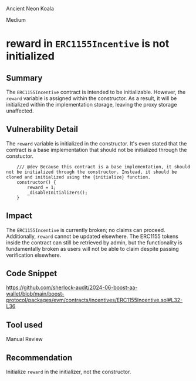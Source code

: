 Ancient Neon Koala

Medium

# reward in `ERC1155Incentive` is not initialized

## Summary
The `ERC1155Incentive` contract is intended to be initializable. However, the `reward` variable is assigned within the constructor. As a result, it will be initialized within the implementation storage, leaving the proxy storage unaffected.

## Vulnerability Detail
The `reward` variable is initialized in the constructor. It's even stated that the contract is a base implementation that should not be initialized through the constuctor.

```solidity
    /// @dev Because this contract is a base implementation, it should not be initialized through the constructor. Instead, it should be cloned and initialized using the {initialize} function.
    constructor() {
        reward = 1;
        _disableInitializers();
    }
```

## Impact
The `ERC1155Incentive` is currently broken; no claims can proceed. Additionally, `reward` cannot be updated elsewhere. The ERC1155 tokens inside the contract can still be retrieved by admin, but the functionality is fundamentally broken as users will not be able to claim despite passing verification elsewhere.

## Code Snippet
https://github.com/sherlock-audit/2024-06-boost-aa-wallet/blob/main/boost-protocol/packages/evm/contracts/incentives/ERC1155Incentive.sol#L32-L36

## Tool used

Manual Review

## Recommendation
Initialize `reward` in the initializer, not the constructor.